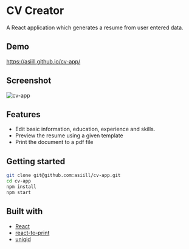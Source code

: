 # CV Creator
A React application which generates a resume from user entered data.

## Demo
https://asiill.github.io/cv-app/

## Screenshot
![cv-app](https://github.com/asiill/cv-app/assets/9745019/93b4e81e-495f-4f73-bd34-c1ac5465dbd2)

## Features
* Edit basic information, education, experience and skills.
* Preview the resume using a given template
* Print the document to a pdf file

## Getting started
```bash
git clone git@github.com:asiill/cv-app.git
cd cv-app
npm install
npm start
```

## Built with
* [React](https://react.dev/)
* [react-to-print](https://www.npmjs.com/package/react-to-print)
* [uniqid](https://www.npmjs.com/package/uniqid)


